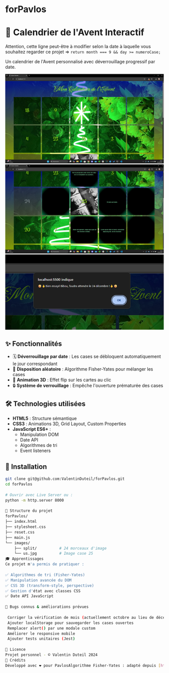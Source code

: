 # forPavlos

# 🎄 Calendrier de l'Avent Interactif

Attention, cette ligne peut-être à modifier selon la date à laquelle vous souhaitez regarder ce projet =>
`return month === 9 && day >= numeroCase;`

Un calendrier de l'Avent personnalisé avec déverrouillage progressif par date.

![Screenshot](./images/screenshots/screenshot01.png)
![Screenshot](./images/screenshots/screenshot02.png)
![Screenshot](./images/screenshots/screenshot03.png)


## ✨ Fonctionnalités

- 🗓️ **Déverrouillage par date** : Les cases se débloquent automatiquement  
  le jour correspondant
- 🎲 **Disposition aléatoire** : Algorithme Fisher-Yates pour mélanger les cases
- 🎴 **Animation 3D** : Effet flip sur les cartes au clic
- 🔒 **Système de verrouillage** : Empêche l'ouverture prématurée des cases

## 🛠️ Technologies utilisées

- **HTML5** : Structure sémantique
- **CSS3** : Animations 3D, Grid Layout, Custom Properties
- **JavaScript ES6+** : 
  - Manipulation DOM
  - Date API
  - Algorithmes de tri
  - Event listeners

## 🚀 Installation

```bash
git clone git@github.com:ValentinDuteil/forPavlos.git
cd forPavlos

# Ouvrir avec Live Server ou :
python -m http.server 8000

📂 Structure du projet
forPavlos/
├── index.html
├── stylesheet.css
├── reset.css
├── main.js
└── images/
    ├── split/          # 24 morceaux d'image
    └── us.jpg          # Image case 25
🎓 Apprentissages
Ce projet m'a permis de pratiquer :

✅ Algorithmes de tri (Fisher-Yates)
✅ Manipulation avancée du DOM
✅ CSS 3D (transform-style, perspective)
✅ Gestion d'état avec classes CSS
✅ Date API JavaScript

🐛 Bugs connus & améliorations prévues

 Corriger la vérification de mois (actuellement octobre au lieu de décembre)
 Ajouter localStorage pour sauvegarder les cases ouvertes
 Remplacer alert() par une modale custom
 Améliorer le responsive mobile
 Ajouter tests unitaires (Jest)

📝 Licence
Projet personnel - © Valentin Duteil 2024
🙏 Crédits
Développé avec ❤️ pour PavlosAlgorithme Fisher-Yates : adapté depuis [https://github.com/echenim/FisherYatesShuffle]